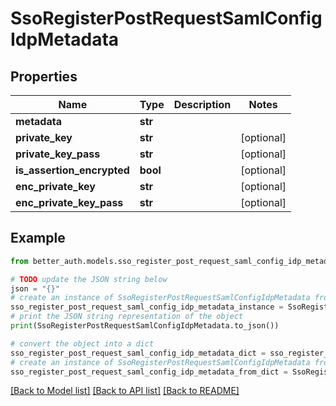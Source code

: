 # SsoRegisterPostRequestSamlConfigIdpMetadata


## Properties

Name | Type | Description | Notes
------------ | ------------- | ------------- | -------------
**metadata** | **str** |  | 
**private_key** | **str** |  | [optional] 
**private_key_pass** | **str** |  | [optional] 
**is_assertion_encrypted** | **bool** |  | [optional] 
**enc_private_key** | **str** |  | [optional] 
**enc_private_key_pass** | **str** |  | [optional] 

## Example

```python
from better_auth.models.sso_register_post_request_saml_config_idp_metadata import SsoRegisterPostRequestSamlConfigIdpMetadata

# TODO update the JSON string below
json = "{}"
# create an instance of SsoRegisterPostRequestSamlConfigIdpMetadata from a JSON string
sso_register_post_request_saml_config_idp_metadata_instance = SsoRegisterPostRequestSamlConfigIdpMetadata.from_json(json)
# print the JSON string representation of the object
print(SsoRegisterPostRequestSamlConfigIdpMetadata.to_json())

# convert the object into a dict
sso_register_post_request_saml_config_idp_metadata_dict = sso_register_post_request_saml_config_idp_metadata_instance.to_dict()
# create an instance of SsoRegisterPostRequestSamlConfigIdpMetadata from a dict
sso_register_post_request_saml_config_idp_metadata_from_dict = SsoRegisterPostRequestSamlConfigIdpMetadata.from_dict(sso_register_post_request_saml_config_idp_metadata_dict)
```
[[Back to Model list]](../README.md#documentation-for-models) [[Back to API list]](../README.md#documentation-for-api-endpoints) [[Back to README]](../README.md)


